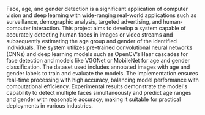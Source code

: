 Face, age, and gender detection is a significant application of computer vision and 
deep learning with wide-ranging real-world applications such as surveillance, 
demographic analysis, targeted advertising, and human-computer interaction. This 
project aims to develop a system capable of accurately detecting human faces in 
images or video streams and subsequently estimating the age group and gender of 
the identified individuals. The system utilizes pre-trained convolutional neural 
networks (CNNs) and deep learning models such as OpenCV’s Haar cascades for face 
detection and models like VGGNet or MobileNet for age and gender classification. 
The dataset used includes annotated images with age and gender labels to train and 
evaluate the models. The implementation ensures real-time processing with high 
accuracy, balancing model performance with computational efficiency. Experimental 
results demonstrate the model's capability to detect multiple faces simultaneously 
and predict age ranges and gender with reasonable accuracy, making it suitable for 
practical deployments in various industries.
